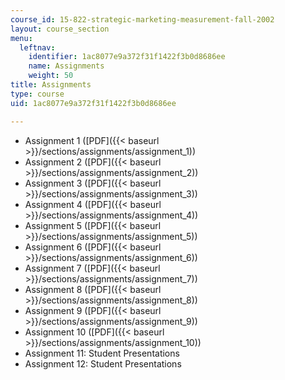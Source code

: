 ```yaml
---
course_id: 15-822-strategic-marketing-measurement-fall-2002
layout: course_section
menu:
  leftnav:
    identifier: 1ac8077e9a372f31f1422f3b0d8686ee
    name: Assignments
    weight: 50
title: Assignments
type: course
uid: 1ac8077e9a372f31f1422f3b0d8686ee

---
```


*   Assignment 1 ([PDF]({{< baseurl >}}/sections/assignments/assignment_1))
*   Assignment 2 ([PDF]({{< baseurl >}}/sections/assignments/assignment_2))
*   Assignment 3 ([PDF]({{< baseurl >}}/sections/assignments/assignment_3))
*   Assignment 4 ([PDF]({{< baseurl >}}/sections/assignments/assignment_4))
*   Assignment 5 ([PDF]({{< baseurl >}}/sections/assignments/assignment_5))
*   Assignment 6 ([PDF]({{< baseurl >}}/sections/assignments/assignment_6))
*   Assignment 7 ([PDF]({{< baseurl >}}/sections/assignments/assignment_7))
*   Assignment 8 ([PDF]({{< baseurl >}}/sections/assignments/assignment_8))
*   Assignment 9 ([PDF]({{< baseurl >}}/sections/assignments/assignment_9))
*   Assignment 10 ([PDF]({{< baseurl >}}/sections/assignments/assignment_10))
*   Assignment 11: Student Presentations
*   Assignment 12: Student Presentations